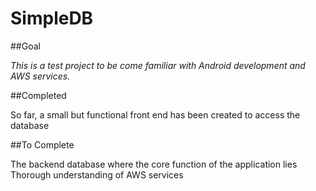 # SimpleDB

##Goal

*This is a test project to be come familiar with Android development and AWS services.*

##Completed

  So far, a small but functional front end has been created to access the database
  
##To Complete

  The backend database where the core function of the application lies
  Thorough understanding of AWS services


